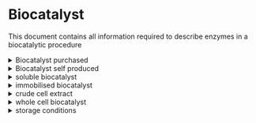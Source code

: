# Biocatalyst

This document contains all information required to describe enzymes in a biocatalytic procedure


<details> <Summary>Biocatalyst purchased</Summary>

### Biocatalyst_purchased

basic info about the biocatalyst

- __name*__
  - Type: string
  - Description: Name of the biocatalyst
- __ecnumber__
  - Type: string
  - Description: Code used to determine the family of a protein.

- __chemical_reaction__
  - Type: string
  - Description: reactio catalysed by the enzyme

- __sequence__
  - Type: string
  - Description: Amono acid sequence of the enzyme

- __origin_organism__
  - Type: string
  - Description: Organism from which the enzyme was extracted or identfied

- __production_organism__
  - Type: string
  - Description: Organism in which the enzyme was produced

- __postranslational_modification__
  - Type: string
  - Description: Code used to determine the family of a protein.

- __supplier__
  - Type: string
  - Company from which the enzyme was purchased

- __purity__
  - Type: float
  - Description: purity of the enzyme

- __formulation__
  - Type: string
  - Description: formulation of the biocatlyst, eg powder, solution etc.

</details>

<details> <Summary>Biocatalyst self produced</Summary>

### BiocatalystselfProduced

basic info about the self producted biocatalyst

- __name*__
  - Type: string
  - Description: Name of the biocatalyst

- __ecnumber__
  - Type: string
  - Description: Code used to determine the family of a protein.

- __chemical_reaction__
  - Type: string
  - Description: reactio catalysed by the enzyme

- __sequence__
  - Type: string
  - Description: Amono acid sequence of the enzyme

- __origin_organism__
  - Type: string
  - Description: Organism from which the enzyme was extracted or identfied

- __production_organism__
  - Type: string
  - Description: Organism in which the enzyme was produced

- __postranslational_modification__
  - Type: string
  - Description: Code used to determine the family of a protein.

- __supplier__
  - Type: string
  - Company from which the enzyme was purchased

- __purity__
  - Type: float
  - Description: purity of the enzyme

- __formulation__
  - Type: string
  - Description: formulation of the biocatlyst, eg powder, solution etc.


- __purification_method__
  - Type: string
  - Description: method used for purification of the enyme

</details>

<details> <Summary>soluble biocatalyst</Summary>

### SolubleBiocatalyst [_BiocatalystselfProduced_]

soluble biocatlyst

- __concentration*__
  - Type: posfloat
  - Description: Concentration of the biocatalyst.

- __activity__:
  - Type: float
  - Description: Acitivity of the enzyme in U/mg or U/mL

- __concentration_det_method*__
  - Type: string
  - Description: Method on how the concentration has been determined.

- __formulation__
  - Type: string
  - Description: formulation of the biocatlyst, eg powder, solution etc.

</details>

<details> <Summary>immobilised biocatalyst</Summary>

### ImmobilisedBiocatalyst [_BiocatalystselfProduced_]


- __purification_procedure__
  - Type: string
  - Description: Method for purifying the enzyme

- __immobilisation_procedure__
  - Type: string
  - Description: Procedure for immpbilising the enzyme

- __concentration__
  - Type: float
  - Description: concentration of the enzyme on the immobilised phase

- __concentration_determination_method__
  - Type: string
  - Description: method how the concentration was measured

</details>

<details> <Summary>crude cell extract</Summary>

### CrudeCellExtract [_BiocatalystselfProduced_]

- __cell_disruption_process__
  - Type: string
  - Description: Method how the cells were disrupted

- __concentration__
  - Type: float
  - Description: concentration of the enzyme on the immobilised phase

- __concentration_determination_method__
  - Type: string
  - Description: method how the concentration was measured

</details>

<details> <Summary>whole cell biocatalyst</Summary>

### WholeCellBiocatalyst [_BiocatalystselfProduced_]

- __harvesting_method__
  - Type: string
  - Description: How were the cells harvested?

- __formulation__
  - Type: string
  - Description: formulation of the catalyst (wet cells, lyoohillised?)

</details>

<details> <Summary>storage conditions</Summary>

### StorageConditions [_BiocatalystselfProduced_]

- __temperature__
  - Type: float
  - Description: storage tmeperature (-20°C, -80°C)

- __storage_start__
  - Type: date
  - Description: when was the catalysed stored

- __removing/rethawing__
  - Type: sting
  - Description: was the catalyst removed from storage or rethawed?

- __thawing_process__
  - Type: string
  - Description: how was the catalst frozen, any special deviced

</details>